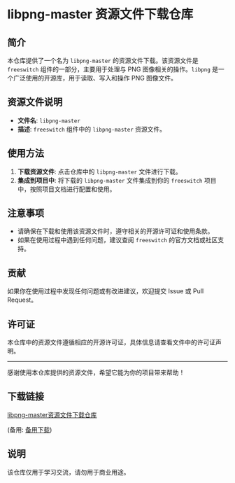 # libpng-master 资源文件下载仓库

## 简介

本仓库提供了一个名为 `libpng-master` 的资源文件下载。该资源文件是 `freeswitch` 组件的一部分，主要用于处理与 PNG 图像相关的操作。`libpng` 是一个广泛使用的开源库，用于读取、写入和操作 PNG 图像文件。

## 资源文件说明

- **文件名**: `libpng-master`
- **描述**: `freeswitch` 组件中的 `libpng-master` 资源文件。

## 使用方法

1. **下载资源文件**: 点击仓库中的 `libpng-master` 文件进行下载。
2. **集成到项目中**: 将下载的 `libpng-master` 文件集成到你的 `freeswitch` 项目中，按照项目文档进行配置和使用。

## 注意事项

- 请确保在下载和使用该资源文件时，遵守相关的开源许可证和使用条款。
- 如果在使用过程中遇到任何问题，建议查阅 `freeswitch` 的官方文档或社区支持。

## 贡献

如果你在使用过程中发现任何问题或有改进建议，欢迎提交 Issue 或 Pull Request。

## 许可证

本仓库中的资源文件遵循相应的开源许可证，具体信息请查看文件中的许可证声明。

---

感谢使用本仓库提供的资源文件，希望它能为你的项目带来帮助！

## 下载链接
[libpng-master资源文件下载仓库](https://pan.quark.cn/s/38dd8ab25b54) 

(备用: [备用下载](https://pan.baidu.com/s/1QgJEofCKLp0YbT12rkWRBQ?pwd=1234))

## 说明

该仓库仅用于学习交流，请勿用于商业用途。
